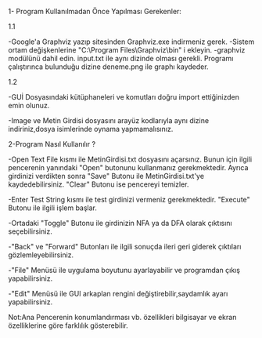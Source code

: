 1- Program Kullanılmadan Önce Yapılması Gerekenler:

1.1

-Google'a Graphviz yazıp sitesinden Graphviz.exe indirmeniz gerek.
-Sistem ortam değişkenlerine "C:\Program Files\Graphviz\bin" i ekleyin.
-graphviz modülünü dahil edin.
input.txt ile aynı dizinde olması gerekli. Programı çalıştırınca bulunduğu dizine deneme.png ile graphı kaydeder.

1.2

-GUİ Dosyasındaki kütüphaneleri ve komutları doğru import
ettiğinizden emin olunuz.

-Image ve Metin Girdisi  dosyasını arayüz kodlarıyla aynı dizine indiriniz,dosya isimlerinde 
oynama yapmamalısınız.

2-Program Nasıl Kullanılır ?

-Open Text File kısmı ile MetinGirdisi.txt dosyasını açarsınız. Bunun için ilgili pencerenin yanındaki "Open" butonunu kullanmanız gerekmektedir. Ayrıca girdinizi verdikten sonra
"Save" Butonu ile MetinGirdisi.txt'ye kaydedebilirsiniz. "Clear" Butonu ise pencereyi temizler.

-Enter Test String kısmı ile test girdinizi vermeniz gerekmektedir. "Execute" Butonu ile ilgili işlem başlar.

-Ortadaki "Toggle" Butonu ile girdinizin NFA ya da DFA olarak çıktısını seçebilirsiniz.

-"Back" ve "Forward" Butonları ile ilgili sonuçda ileri geri giderek çıktıları gözlemleyebilirsiniz.

-"File" Menüsü ile  uygulama boyutunu ayarlayabilir ve programdan çıkış yapabilirsiniz.

-"Edit" Menüsü ile GUI arkaplan rengini değiştirebilir,saydamlık ayarı yapabilirsiniz.


Not:Ana Pencerenin konumlandırması vb. özellikleri bilgisayar ve ekran özelliklerine göre farklılık gösterebilir.
